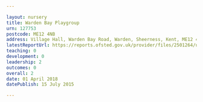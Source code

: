 ```yaml
---

layout: nursery
title: Warden Bay Playgroup
urn: 127753
postcode: ME12 4NB
address: Village Hall, Warden Bay Road, Warden, Sheerness, Kent, ME12 4NB
latestReportUrl: https://reports.ofsted.gov.uk/provider/files/2501264/urn/127753.pdf
teaching: 0
development: 0
leadership: 2
outcomes: 0
overall: 2
date: 01 April 2018 
datePublish: 15 July 2015

---
```

